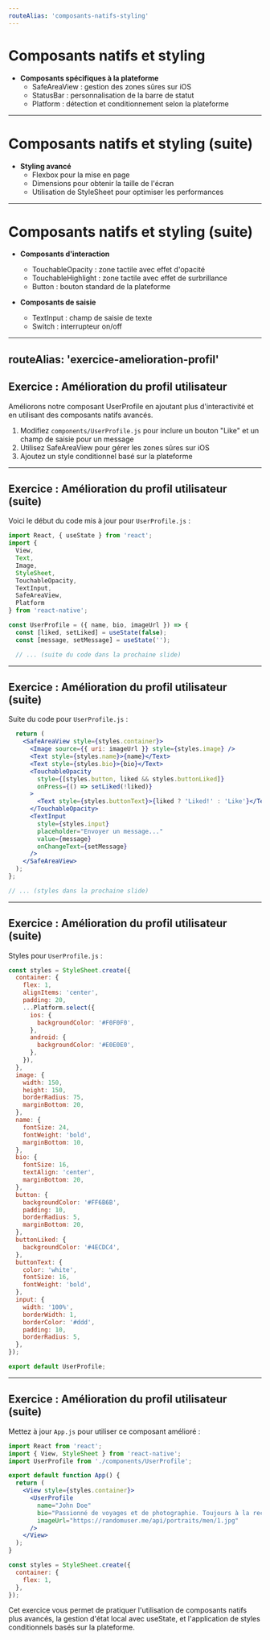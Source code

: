 ```yaml
---
routeAlias: 'composants-natifs-styling'
---
```


# Composants natifs et styling

- **Composants spécifiques à la plateforme**
  - SafeAreaView : gestion des zones sûres sur iOS
  - StatusBar : personnalisation de la barre de statut
  - Platform : détection et conditionnement selon la plateforme

---

# Composants natifs et styling (suite)

- **Styling avancé**
  - Flexbox pour la mise en page
  - Dimensions pour obtenir la taille de l'écran
  - Utilisation de StyleSheet pour optimiser les performances

---

# Composants natifs et styling (suite)

- **Composants d'interaction**
  - TouchableOpacity : zone tactile avec effet d'opacité
  - TouchableHighlight : zone tactile avec effet de surbrillance
  - Button : bouton standard de la plateforme

- **Composants de saisie**
  - TextInput : champ de saisie de texte
  - Switch : interrupteur on/off

---
routeAlias: 'exercice-amelioration-profil'
---

## Exercice : Amélioration du profil utilisateur

Améliorons notre composant UserProfile en ajoutant plus d'interactivité et en utilisant des composants natifs avancés.

1. Modifiez `components/UserProfile.js` pour inclure un bouton "Like" et un champ de saisie pour un message
2. Utilisez SafeAreaView pour gérer les zones sûres sur iOS
3. Ajoutez un style conditionnel basé sur la plateforme

---

## Exercice : Amélioration du profil utilisateur (suite)

Voici le début du code mis à jour pour `UserProfile.js` :

```jsx
import React, { useState } from 'react';
import { 
  View, 
  Text, 
  Image, 
  StyleSheet, 
  TouchableOpacity, 
  TextInput, 
  SafeAreaView, 
  Platform 
} from 'react-native';

const UserProfile = ({ name, bio, imageUrl }) => {
  const [liked, setLiked] = useState(false);
  const [message, setMessage] = useState('');

  // ... (suite du code dans la prochaine slide)
```

---

## Exercice : Amélioration du profil utilisateur (suite)

Suite du code pour `UserProfile.js` :

```jsx
  return (
    <SafeAreaView style={styles.container}>
      <Image source={{ uri: imageUrl }} style={styles.image} />
      <Text style={styles.name}>{name}</Text>
      <Text style={styles.bio}>{bio}</Text>
      <TouchableOpacity 
        style={[styles.button, liked && styles.buttonLiked]} 
        onPress={() => setLiked(!liked)}
      >
        <Text style={styles.buttonText}>{liked ? 'Liked!' : 'Like'}</Text>
      </TouchableOpacity>
      <TextInput
        style={styles.input}
        placeholder="Envoyer un message..."
        value={message}
        onChangeText={setMessage}
      />
    </SafeAreaView>
  );
};

// ... (styles dans la prochaine slide)
```

---

## Exercice : Amélioration du profil utilisateur (suite)

Styles pour `UserProfile.js` :

```jsx
const styles = StyleSheet.create({
  container: {
    flex: 1,
    alignItems: 'center',
    padding: 20,
    ...Platform.select({
      ios: {
        backgroundColor: '#F0F0F0',
      },
      android: {
        backgroundColor: '#E0E0E0',
      },
    }),
  },
  image: {
    width: 150,
    height: 150,
    borderRadius: 75,
    marginBottom: 20,
  },
  name: {
    fontSize: 24,
    fontWeight: 'bold',
    marginBottom: 10,
  },
  bio: {
    fontSize: 16,
    textAlign: 'center',
    marginBottom: 20,
  },
  button: {
    backgroundColor: '#FF6B6B',
    padding: 10,
    borderRadius: 5,
    marginBottom: 20,
  },
  buttonLiked: {
    backgroundColor: '#4ECDC4',
  },
  buttonText: {
    color: 'white',
    fontSize: 16,
    fontWeight: 'bold',
  },
  input: {
    width: '100%',
    borderWidth: 1,
    borderColor: '#ddd',
    padding: 10,
    borderRadius: 5,
  },
});

export default UserProfile;
```

---

## Exercice : Amélioration du profil utilisateur (suite)

Mettez à jour `App.js` pour utiliser ce composant amélioré :

```jsx
import React from 'react';
import { View, StyleSheet } from 'react-native';
import UserProfile from './components/UserProfile';

export default function App() {
  return (
    <View style={styles.container}>
      <UserProfile
        name="John Doe"
        bio="Passionné de voyages et de photographie. Toujours à la recherche de nouvelles aventures !"
        imageUrl="https://randomuser.me/api/portraits/men/1.jpg"
      />
    </View>
  );
}

const styles = StyleSheet.create({
  container: {
    flex: 1,
  },
});
```

Cet exercice vous permet de pratiquer l'utilisation de composants natifs plus avancés, la gestion d'état local avec useState, et l'application de styles conditionnels basés sur la plateforme.

